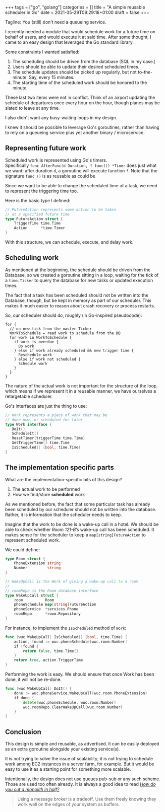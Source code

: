 +++
tags = ["go", "golang"]
categories = []
title = "A simple reusable scheduler in Go"
date = 2021-05-29T09:29:18+01:00
draft = false
+++

Tagline: You (still) don't need a queueing service.

I recently needed a module that would schedule work for a future time on behalf of users, and would execute it at said time. After some thought, I came to an easy design that leveraged the Go standard library.

Some constraints I wanted satisfied:

1. The scheduling should be driven from the database (SQL in my case.)
1. Users should be able to update their desired scheduled times.
1. The schedule updates should be picked up regularly, but not to-the-minute.
  Say, every 15 minutes.
1. The starting time of the scheduled work should be honored to the minute.

These last two items were not in conflict. Think of an airport updating the
schedule of departures once every hour on the hour, though planes may be slated
to leave at any time.

I also didn't want any busy-waiting loops in my design.

I knew it should be possible to leverage Go's goroutines, rather than having to
rely on a queueing service plus yet another binary / microservice.

## Representing future work

Scheduled work is represented using Go's timers. \
Specifically `func AfterFunc(d Duration, f func()) *Timer` does just
what we want: after duration `d`, a goroutine will execute function `f`.
Note that the signature `func ()` is as reusable as could be.

Since we want to be able to change the scheduled time of a task, we need to
represent the triggering time too.

Here is the basic type I defined:

``` go
// FutureAction represents some action to be taken
// at a specified future time
type FutureAction struct {
    TriggerTime time.Time
    Action      *time.Timer
}
```

With this structure, we can schedule, execute, and delay work.

## Scheduling work

As mentioned at the beginning, the schedule should be driven from the Database,
so we created a goroutine sitting in a loop, waiting for the tick of a
`time.Ticker` to query the database for new tasks or updated execution times.

The fact that a task has been scheduled should not be written into the Database,
though, but be kept in memory as part of our scheduler. This makes it much
easier to reason about crash recovery or process restarts.

So, our scheduler should do, roughly (in Go-inspired pseudocode):

``` pseudocode
for {
  // on new tick from the master Ticker
  WorkToSchedule ← read work to schedule from the DB
  for work in WorkToSchedule {
    if work is overdue {
      Do work
    } else if work already scheduled && new trigger time {
      Reschedule work
    } else if work not scheduled {
      Schedule work
    }
  }
}
```

The nature of the actual work is not important for the structure of the loop,
which means if we represent it in a reusable manner, we have ourselves a
retargetable scheduler.

Go's interfaces are just the thing to use:

``` go
// Work represents a piece of work that may be
// done now, or scheduled for later
type Work interface {
   DoIt()
   ScheduleIt()
   ResetTimer(triggerTime time.Time)
   GetTriggerTime() time.Time
   IsScheduled() (bool, time.Time)
}
```

## The implementation specific parts

What are the implementation-specific bits of this design?

1. The actual work to be performed
1. How we find/store **scheduled** work

As we mentioned before, the fact that some particular task has already been
scheduled by our scheduler should not be written into the database. Rather, it
is information that the scheduler needs to keep.

Imagine that the work to be done is a wake-up call in a hotel. We should be
able to check whether *Room 121-B*’s wake-up call has been scheduled. It makes sense
for the scheduler to keep a `map[string]FutureAction` to represent scheduled
work.

We could define:

``` go
type Room struct {
    PhoneExtension string
    Number         string
}

// WakeUpCall is the Work of giving a wake-up call to a room
//
// roomRepo is the Room database interface
type WakeUpCall struct {
    room          Room
    phoneSchedule map[string]FutureAction
    phoneService  *services.Phone
    roomRepo      *room.Repository
}
```

For instance, to implement the `IsScheduled` method of `Work`:

``` go
func (wuc WakeUpCall) IsScheduled() (bool, time.Time) {
    action, found := wuc.phoneSchedule[wuc.room.Number]
    if !found {
        return false, time.Time{}
    }
    return true, action.TriggerTime
}
```

Performing the work is easy. We should ensure that once Work has been done,
it will not be re-done.

``` go
func (wuc WakeUpCall) DoIt() {
    done := wuc.phoneService.WakeUpCall(wuc.room.PhoneExtension)
    if done {
        delete(wuc.phoneSchedule, wuc.room.Number)
        wuc.roomRepo.ClearWakeUpCall(wuc.room.Number)
    }
}
```

## Conclusion

This design is simple and reusable, as advertised. It can be easily deployed as
an extra goroutine alongside your existing service(s).

It is not trying to solve the issue of scalability; it is not trying to schedule
work among EC2 instances in a server farm, for example. But it would be easy
to use it as a starting point for something more scalable.

Intentionally, the design does not use queues pub-sub or any such scheme. Those
are used too often already. It is always a good idea to read
[*How do you cut a monolith in half?*](https://programmingisterrible.com/post/162346490883/how-do-you-cut-a-monolith-in-half)

> Using a message broker is a tradeoff. Use them freely knowing they work well
> on the edges of your system as buffers.
